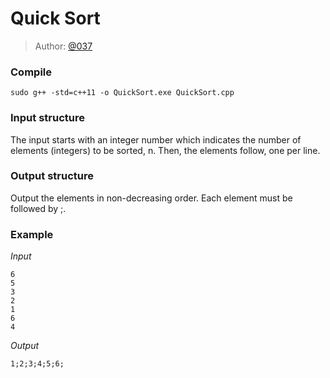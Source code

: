 # Quick Sort

> Author: [@037](https://twitter.com/037)

### Compile
```
sudo g++ -std=c++11 -o QuickSort.exe QuickSort.cpp
```

### Input structure
The input starts with an integer number which indicates the number of elements (integers) to be sorted, n. Then, the elements follow, one per line.

### Output structure
Output the elements in non-decreasing order. Each element must be followed by ;.

### Example

*Input*
```
6
5
3
2
1
6
4
```

*Output*
```
1;2;3;4;5;6;
```